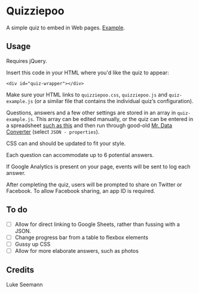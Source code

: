 # Quizziepoo
A simple quiz to embed in Web pages. [Example](http://www.chicagomag.com/Chicago-Magazine/February-2014/bar-trivia/).
## Usage
Requires jQuery.

Insert this code in your HTML where you'd like the quiz to appear:
```
<div id="quiz-wrapper"></div>
```
Make sure your HTML links to `quizziepoo.css`, `quizziepoo.js` and `quiz-example.js` (or a similar file that contains the individual quiz’s configuration).

Questions, answers and a few other settings are stored in an array in `quiz-example.js`. This array can be edited manually, or the quiz can be entered in a spreadsheet [such as this](https://docs.google.com/spreadsheets/d/1anFFNjlS7LguxMh74TD-42tU_8wcTEH8C1artRQvb-U/pub?output=xlsx) and then run through good-old [Mr. Data Converter](http://shancarter.github.io/mr-data-converter/) (select `JSON - properties`).

CSS can and should be updated to fit your style.

Each question can accommodate up to 6 potential answers.

If Google Analytics is present on your page, events will be sent to log each answer.

After completing the quiz, users will be prompted to share on Twitter or Facebook. To allow Facebook sharing, an app ID is required.
## To do
- [ ] Allow for direct linking to Google Sheets, rather than fussing with a JSON.
- [ ] Change progress bar from a table to flexbox elements
- [ ] Gussy up CSS
- [ ] Allow for more elaborate answers, such as photos

## Credits
Luke Seemann
